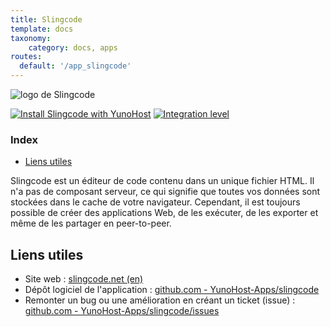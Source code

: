 ```yaml
---
title: Slingcode
template: docs
taxonomy:
    category: docs, apps
routes:
  default: '/app_slingcode'
---
```


![logo de Slingcode](image://slingcode_logo.svg?height=80)

[![Install Slingcode with YunoHost](https://install-app.yunohost.org/install-with-yunohost.png)](https://install-app.yunohost.org/?app=slingcode) [![Integration level](https://dash.yunohost.org/integration/slingcode.svg)](https://dash.yunohost.org/appci/app/slingcode)

### Index

- [Liens utiles](#liens-utiles)

Slingcode est un éditeur de code contenu dans un unique fichier HTML. Il n'a pas de composant serveur, ce qui signifie que toutes vos données sont stockées dans le cache de votre navigateur. Cependant, il est toujours possible de créer des applications Web, de les exécuter, de les exporter et même de les partager en peer-to-peer.

## Liens utiles

+ Site web : [slingcode.net (en)](https://slingcode.net/)
+ Dépôt logiciel de l'application : [github.com - YunoHost-Apps/slingcode](https://github.com/chr15m/slingcode)
+ Remonter un bug ou une amélioration en créant un ticket (issue) : [github.com - YunoHost-Apps/slingcode/issues](https://github.com/YunoHost-Apps/slingcode_ynh/issues)
